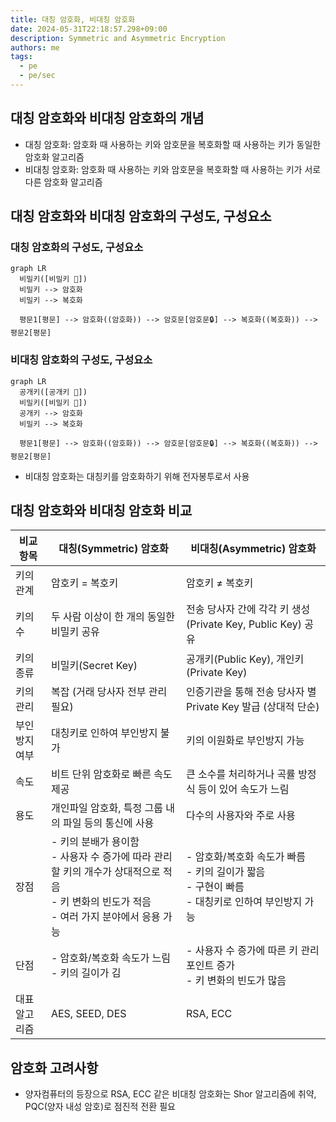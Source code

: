 ```yaml
---
title: 대칭 암호화, 비대칭 암호화
date: 2024-05-31T22:18:57.298+09:00
description: Symmetric and Asymmetric Encryption
authors: me
tags:
  - pe
  - pe/sec
---
```


## 대칭 암호화와 비대칭 암호화의 개념

- 대칭 암호화: 암호화 때 사용하는 키와 암호문을 복호화할 때 사용하는 키가 동일한 암호화 알고리즘
- 비대칭 암호화: 암호화 때 사용하는 키와 암호문을 복호화할 때 사용하는 키가 서로 다른 암호화 알고리즘

## 대칭 암호화와 비대칭 암호화의 구성도, 구성요소

### 대칭 암호화의 구성도, 구성요소

```mermaid
graph LR
  비밀키([비밀키 🔑])
  비밀키 --> 암호화
  비밀키 --> 복호화
  
  평문1[평문] --> 암호화((암호화)) --> 암호문[암호문🔒] --> 복호화((복호화)) --> 평문2[평문]
```

### 비대칭 암호화의 구성도, 구성요소

```mermaid
graph LR
  공개키([공개키 🔑])
  비밀키([비밀키 🔑])
  공개키 --> 암호화
  비밀키 --> 복호화
  
  평문1[평문] --> 암호화((암호화)) --> 암호문[암호문🔒] --> 복호화((복호화)) --> 평문2[평문]
```

- 비대칭 암호화는 대칭키를 암호화하기 위해 전자봉투로서 사용

## 대칭 암호화와 비대칭 암호화 비교

| 비교 항목 | 대칭(Symmetric) 암호화 | 비대칭(Asymmetric) 암호화 |
|---|---|---|
| 키의 관계 | 암호키 = 복호키 | 암호키 ≠ 복호키 |
| 키의 수 | 두 사람 이상이 한 개의 동일한 비밀키 공유 | 전송 당사자 간에 각각 키 생성 (Private Key, Public Key) 공유 |
| 키의 종류 | 비밀키(Secret Key) | 공개키(Public Key), 개인키(Private Key) |
| 키의 관리 | 복잡 (거래 당사자 전부 관리 필요) | 인증기관을 통해 전송 당사자 별 Private Key 발급 (상대적 단순) |
| 부인방지 여부 | 대칭키로 인하여 부인방지 불가 | 키의 이원화로 부인방지 가능 |
| 속도 | 비트 단위 암호화로 빠른 속도 제공 | 큰 소수를 처리하거나 곡률 방정식 등이 있어 속도가 느림 |
| 용도 | 개인파일 암호화, 특정 그룹 내의 파일 등의 통신에 사용 | 다수의 사용자와 주로 사용 |
| 장점 | - 키의 분배가 용이함<br>- 사용자 수 증가에 따라 관리할 키의 개수가 상대적으로 적음<br>- 키 변화의 빈도가 적음<br>- 여러 가지 분야에서 응용 가능 | - 암호화/복호화 속도가 빠름<br>- 키의 길이가 짧음<br>- 구현이 빠름<br>- 대칭키로 인하여 부인방지 가능 |
| 단점 | - 암호화/복호화 속도가 느림<br>- 키의 길이가 김 | - 사용자 수 증가에 따른 키 관리 포인트 증가<br>- 키 변화의 빈도가 많음 |
| 대표 알고리즘 | AES, SEED, DES | RSA, ECC |

## 암호화 고려사항

- 양자컴퓨터의 등장으로 RSA, ECC 같은 비대칭 암호화는 Shor 알고리즘에 취약, PQC(양자 내성 암호)로 점진적 전환 필요
